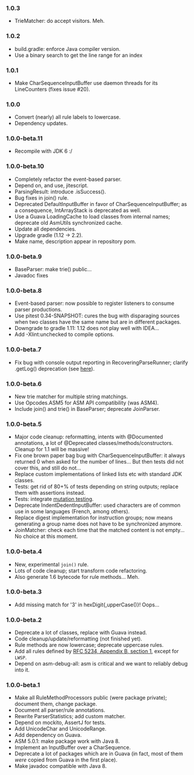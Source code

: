 ### 1.0.3

* TrieMatcher: do accept visitors. Meh.

### 1.0.2

* build.gradle: enforce Java compiler version.
* Use a binary search to get the line range for an index

### 1.0.1

* Make CharSequenceInputBuffer use daemon threads for its LineCounters (fixes
  issue #20).

### 1.0.0

* Convert (nearly) all rule labels to lowercase.
* Dependency updates.

### 1.0.0-beta.11

* Recompile with JDK 6 :/

### 1.0.0-beta.10

* Completely refactor the event-based parser.
* Depend on, and use, jitescript.
* ParsingResult: introduce .isSuccess().
* Bug fixes in join() rule.
* Deprecated DefaultInputBuffer in favor of CharSequenceInputBuffer; as a consequence, IntArrayStack
  is deprecated as well.
* Use a Guava LoadingCache to load classes from internal names; deprecate old AsmUtils synchronized
  cache.
* Update all dependencies.
* Upgrade gradle (1.12 -> 2.2).
* Make name, description appear in repository pom.

### 1.0.0-beta.9

* BaseParser: make trie() public...
* Javadoc fixes

### 1.0.0-beta.8

* Event-based parser: now possible to register listeners to consume parser productions.
* Use pitest 0.34-SNAPSHOT: cures the bug with disparaging sources when two classes have the same
  name but are in different packages.
* Downgrade to gradle 1.11: 1.12 does not play well with IDEA...
* Add -Xlint:unchecked to compile options.

### 1.0.0-beta.7

* Fix bug with console output reporting in RecoveringParseRunner; clarify .getLog() deprecation (see
  [here](https://github.com/parboiled1/grappa/issues/2)).

### 1.0.0-beta.6

* New trie matcher for multiple string matchings.
* Use Opcodes.ASM5 for ASM API compatibility (was ASM4).
* Include join() and trie() in BaseParser; deprecate JoinParser.

### 1.0.0-beta.5

* Major code cleanup: reformatting, intents with @Documented annotations, a lot of @Deprecated
  classes/methods/constructors. Cleanup for 1.1 will be massive!
* Fix one brown paper bag bug with CharSequenceInputBuffer: it always returned 0 when asked for the
  number of lines... But then tests did not cover this, and still do not...
* Replace custom implementations of linked lists etc with standard JDK classes.
* Tests: get rid of 80+% of tests depending on string outputs; replace them with assertions instead.
* Tests: integrate [mutation testing](https://github.com/hcoles/pitest).
* Deprecate IndentDedentInputBuffer: used characters are of common use in some languages (French,
  among others).
* Replace digest implementation for instruction groups; now means generating a group name does not
  have to be synchronized anymore.
* JoinMatcher: check each time that the matched content is not empty... No choice at this moment.

### 1.0.0-beta.4

* New, experimental `join()` rule.
* Lots of code cleanup; start transform code refactoring.
* Also generate 1.6 bytecode for rule methods... Meh.

### 1.0.0-beta.3

* Add missing match for '3' in hexDigit{,upperCase()}! Oops...

### 1.0.0-beta.2

* Deprecate a lot of classes, replace with Guava instead.
* Code cleanup/update/reformatting (not finished yet).
* Rule methods are now lowercase; deprecate uppercase rules.
* Add all rules defined by
  [RFC 5234, Appendix B, section 1](https://tools.ietf.org/html/rfc5234#appendix-B.1), except for
  `LWSP`.
* Depend on asm-debug-all: asm is critical and we want to reliably debug into it.

### 1.0.0-beta.1

* Make all RuleMethodProcessors public (were package private); document them, change package.
* Document all parser/rule annotations.
* Rewrite ParserStatistics; add custom matcher.
* Depend on mockito, AssertJ for tests.
* Add UnicodeChar and UnicodeRange.
* Add dependency on Guava.
* ASM 5.0.1: make package work with Java 8.
* Implement an InputBuffer over a CharSequence.
* Deprecate a lot of packages which are in Guava (in fact, most of them _were_ copied from Guava in
  the first place).
* Make javadoc compatible with Java 8.

